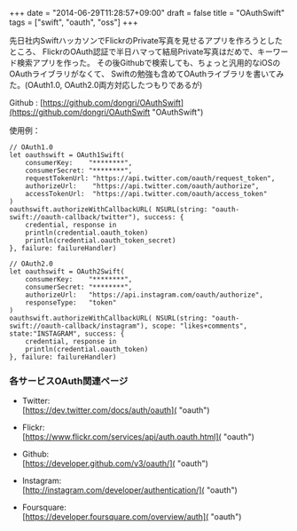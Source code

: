 +++
date = "2014-06-29T11:28:57+09:00"
draft = false
title = "OAuthSwift"
tags = ["swift", "oauth", "oss"]
+++

先日社内SwiftハッカソンでFlickrのPrivate写真を見せるアプリを作ろうとしたところ、
FlickrのOAuth認証で半日ハマって結局Private写真はだめで、キーワード検索アプリを作った。
その後Githubで検索しても、ちょっと汎用的なiOSのOAuthライブラリがなくて、
Swiftの勉強も含めてOAuthライブラリを書いてみた。(OAuth1.0, OAuth2.0両方対応したつもりであるが)

Github : [https://github.com/dongri/OAuthSwift](https://github.com/dongri/OAuthSwift "OAuthSwift")

使用例：

```
// OAuth1.0
let oauthswift = OAuth1Swift(
    consumerKey:    "********",
    consumerSecret: "********",
    requestTokenUrl: "https://api.twitter.com/oauth/request_token",
    authorizeUrl:    "https://api.twitter.com/oauth/authorize",
    accessTokenUrl:  "https://api.twitter.com/oauth/access_token"
)
oauthswift.authorizeWithCallbackURL( NSURL(string: "oauth-swift://oauth-callback/twitter"), success: {
    credential, response in
    println(credential.oauth_token)
    println(credential.oauth_token_secret)
}, failure: failureHandler)

// OAuth2.0
let oauthswift = OAuth2Swift(
    consumerKey:    "********",
    consumerSecret: "********",
    authorizeUrl:   "https://api.instagram.com/oauth/authorize",
    responseType:   "token"
)
oauthswift.authorizeWithCallbackURL( NSURL(string: "oauth-swift://oauth-callback/instagram"), scope: "likes+comments", state:"INSTAGRAM", success: {
    credential, response in
    println(credential.oauth_token)
}, failure: failureHandler)

```


### 各サービスOAuth関連ページ

* Twitter:   
  [https://dev.twitter.com/docs/auth/oauth]( "oauth")

* Flickr:  
  [https://www.flickr.com/services/api/auth.oauth.html]( "oauth")

* Github:  
  [https://developer.github.com/v3/oauth/]( "oauth")

* Instagram:  
  [http://instagram.com/developer/authentication/]( "oauth")

* Foursquare:  
  [https://developer.foursquare.com/overview/auth]( "oauth")
